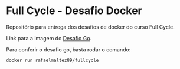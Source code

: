 # Full Cycle - Desafio Docker

Repositório para entrega dos desafios de docker do curso Full Cycle.

Link para a imagem do [Desafio Go](https://hub.docker.com/r/rafaelmaltez89/fullcycle).

Para conferir o desafio go, basta rodar o comando:

```bash
docker run rafaelmaltez89/fullcycle
```
